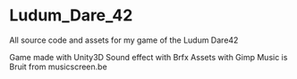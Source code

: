 # Ludum_Dare_42
All source code and assets for my game of the Ludum Dare42

Game made with Unity3D
Sound effect with Brfx
Assets with Gimp
Music is Bruit from musicscreen.be
